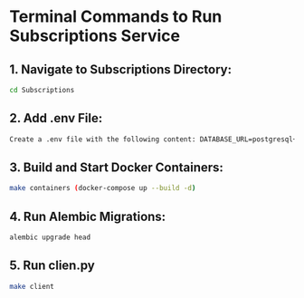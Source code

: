 # Terminal Commands to Run Subscriptions Service

## 1. Navigate to Subscriptions Directory:
```bash
cd Subscriptions
```

## 2. Add .env File:
```bash
Create a .env file with the following content: DATABASE_URL=postgresql+asyncpg://user_1:my_secret_password@postgresql_service:5432/grpc_database
```

## 3. Build and Start Docker Containers:
```bash
make containers (docker-compose up --build -d)
```

## 4. Run Alembic Migrations:
```bash
alembic upgrade head
```

## 5. Run clien.py
```bash
make client
```